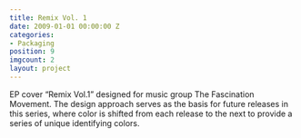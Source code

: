 ```yaml
---
title: Remix Vol. 1
date: 2009-01-01 00:00:00 Z
categories:
- Packaging
position: 9
imgcount: 2
layout: project
---
```


EP cover “Remix Vol.1” designed for music group The Fascination Movement. The design approach serves as the basis for future releases in this series, where color is shifted from each release to the next to provide a series of unique identifying colors.
